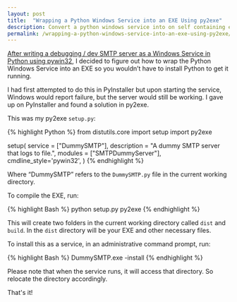```yaml
---
layout: post
title:  "Wrapping a Python Windows Service into an EXE Using py2exe"
description: Convert a python windows service into on self containing exe.
permalink: /wrapping-a-python-windows-service-into-an-exe-using-py2exe/
---
```


[After writing a debugging / dev SMTP server as a Windows Service in Python using pywin32][1], I decided to figure out how to wrap the Python Windows Service into an EXE so you wouldn’t have to install Python to get it running.

I had first attempted to do this in PyInstaller but upon starting the service, Windows would report failure, but the server would still be working. I gave up on PyInstaller and found a solution in py2exe.
<!--excerpt_separator-->

This was my py2exe `setup.py`:

{% highlight Python %}
from distutils.core import setup
import py2exe

setup(
    service = ["DummySMTP"],
    description = "A dummy SMTP server that logs to file.",
    modules = ["SMTPDummyServer"],
    cmdline_style='pywin32',
)
{% endhighlight %}

Where “DummySMTP” refers to the `DummySMTP.py` file in the current working directory.

To compile the EXE, run:

{% highlight Bash %}
python setup.py py2exe
{% endhighlight %}

This will create two folders in the current working directory called `dist` and `build`.  In the `dist` directory will be your EXE and other necessary files.

To install this as a service, in an administrative command prompt, run:

{% highlight Bash %}
DummySMTP.exe -install
{% endhighlight %}

Please note that when the service runs, it will access that directory.  So relocate the directory accordingly.

That's it!

[1]: ./python-dummy-smtp-server-as-a-windows-service
